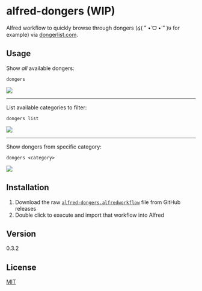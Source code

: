 alfred-dongers (WIP)
====================

Alfred workflow to quickly browse through dongers (໒( ” •̀ ᗜ •́ ” )७ for example) via [dongerlist.com](http://dongerlist.com/).

## Usage

Show _all_ available dongers:

`dongers` 

![](http://up.frd.mn/ul1QZ.png)

---

List available categories to filter:

`dongers list`

![](http://up.frd.mn/GWMor.png)

---

Show dongers from specific category:

`dongers <category>` 

![](http://up.frd.mn/9ABg2.png)

## Installation

1. Download the raw [`alfred-dongers.alfredworkflow`](https://github.com/frdmn/alfred-dongers/releases) file from GitHub releases
1. Double click to execute and import that workflow into Alfred

## Version

0.3.2

## License

[MIT](LICENSE)
